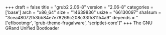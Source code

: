 +++
draft = false
title = "grub2 2.06-8"
version = "2.06-8"
categories = ['base']
arch = "x86_64"
size = "14639836"
usize = "66130097"
sha1sum = "3cea48072f53bb84e7e78269c208c33f581154a9"
depends = "['efibootmgr', 'grub-theme-frugalware', 'scriptlet-core']"
+++
The GNU GRand Unified Bootloader